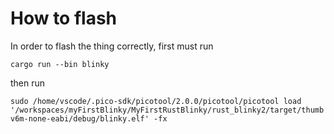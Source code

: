 # How to flash

In order to flash the thing correctly, first must run

`cargo run --bin blinky`

then run

`sudo /home/vscode/.pico-sdk/picotool/2.0.0/picotool/picotool load '/workspaces/myFirstBlinky/MyFirstRustBlinky/rust_blinky2/target/thumbv6m-none-eabi/debug/blinky.elf' -fx`